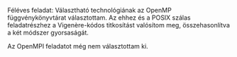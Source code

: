 Féléves feladat:
Választható technológiának az OpenMP függvénykönyvtárat választottam. Az ehhez és a POSIX szálas feladatrészhez a Vigenère-kódos titkosítást valósítom meg, összehasonlítva a két módszer gyorsaságát.

Az OpenMPI feladatot még nem választottam ki. 
